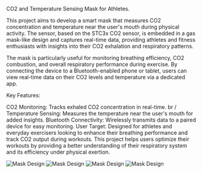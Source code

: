 CO2 and Temperature Sensing Mask for Athletes.

This project aims to develop a smart mask that measures CO2 concentration and temperature near the user's mouth during physical activity. The sensor, based on the STC3x CO2 sensor, is embedded in a gas mask-like design and captures real-time data, providing athletes and fitness enthusiasts with insights into their CO2 exhalation and respiratory patterns.

The mask is particularly useful for monitoring breathing efficiency, CO2 combustion, and overall respiratory performance during exercise. By connecting the device to a Bluetooth-enabled phone or tablet, users can view real-time data on their CO2 levels and temperature via a dedicated app.

Key Features:

CO2 Monitoring: Tracks exhaled CO2 concentration in real-time. br /
Temperature Sensing: Measures the temperature near the user's mouth for added insights.
Bluetooth Connectivity: Wirelessly transmits data to a paired device for easy monitoring.
User Target: Designed for athletes and everyday exercisers looking to enhance their breathing performance and track CO2 output during workouts.
This project helps users optimize their workouts by providing a better understanding of their respiratory system and its efficiency under physical exertion.

![Mask Design](IMG_8279.jpeg)
![Mask Design](IMG_8280.jpeg)
![Mask Design](IMG_8281.jpeg)
![Mask Design](IMG_8283.jpeg)

